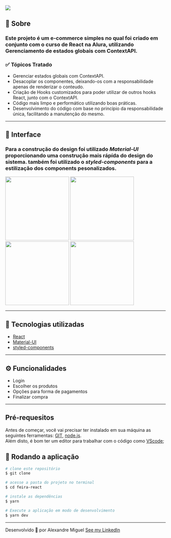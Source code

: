 <img src="https://cdn.discordapp.com/attachments/922557394419056671/944725414834765884/feira-react.png">

## **📑 Sobre**

### Este projeto é um e-commerce simples no qual foi criado em conjunto com o curso de React na Alura, utilizando Gerenciamento de estados globais com ContextAPI.

### **✅ Tópicos Tratado**

- Gerenciar estados globais com ContextAPI.
- Desacoplar os componentes, deixando-os com a responsabilidade apenas de renderizar o conteudo.
- Criação de Hooks customizados para poder utilizar de outros hooks React, junto com o ContextAPI.
- Código mais limpo e performático utilizando boas práticas.
- Desenvolvimento do código com base no princípio da responsabilidade única, facilitando a manutenção do mesmo.

---

## **📱 Interface**

### Para a construção do design foi utilizado _Material-UI_ proporcionando uma construção mais rápída do design do sistema. também foi utilizado o _styled-components_ para a estilização dos components pesonalizados.

<div >
  <img width="200px" src="https://cdn.discordapp.com/attachments/922557394419056671/944689507641475082/login.png">
  <img width="200px" src="https://cdn.discordapp.com/attachments/922557394419056671/944689506949423144/feira.png">
  <img width="200px" src="https://cdn.discordapp.com/attachments/922557394419056671/944689507431764078/finalizar.png">
  <img width="200px" src="https://cdn.discordapp.com/attachments/922557394419056671/944689507230425148/finalizado.png">
</div>
  
---

## **🚀 Tecnologias utilizadas**

- [React](https://pt-br.reactjs.org/)
- [Material-UI](https://mui.com/)
- [styled-components](https://styled-components.com/)

---

## **⚙️ Funcionalidades**

- Login
- Escolher os produtos
- Opções para forma de pagamentos
- Finalizar compra

---

## **Pré-requesitos**

Antes de começar, você vai precisar ter instalado em sua máquina as seguintes ferramentas:
[GIT](https://git-scm.com/), [node.js](https://nodejs.org/en/).
</br>
Além disto, é bom ter um editor para trabalhar com o código como [VScode](https://code.visualstudio.com/);

## **🎲 Rodando a aplicação**

```bash
# clone este repositório
$ git clone

# acesse a pasta do projeto no terminal
$ cd feira-react

# instale as dependências
$ yarn

# Execute a aplicação em modo de desenvolvimento
$ yarn dev

```

---

Desenvolvido 💜 por Alexandre Miguel [See my LinkedIn](https://www.linkedin.com/in/alexandre-miguel-6969b6209/)
